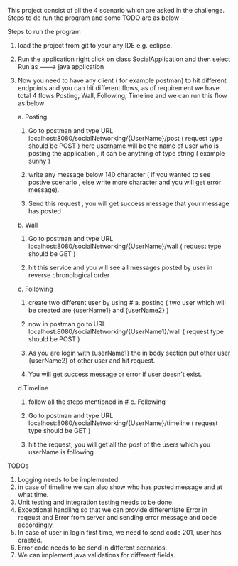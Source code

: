 This project consist of all the 4 scenario which are asked in the challenge. Steps to do run the program and some TODO are as below - 


Steps to run the program

1. load the project from git to your any IDE e.g. eclipse.

2. Run the application right click on class SocialApplication and then select Run as ---> java application

3. Now you need to have any client ( for example postman) to hit different endpoints and you can hit different flows, as of requirement we have total 4 flows 
 Posting, Wall, Following, Timeline and we can run this flow as below

	a. Posting 
	
	1. Go to postman and type URL localhost:8080/socialNetworking/{UserName}/post ( request type should be POST )
		here username will be the name of user who is posting the application , it can be anything of type string ( example sunny )
		
	2. write any message below 140 character ( if you wanted to see postive scenario , else write more character and you will get error message).
	
	3. Send this request , you will get success message that your message has posted
	


	b. Wall
	
	1. Go to postman and type URL localhost:8080/socialNetworking/{UserName}/wall ( request type should be GET )
	
	2. hit this service and you will see all messages posted by user in reverse chronological order
	

	c. Following
	
	1. create two different user by using # a. posting  ( two user which will be created are {userName1} and {userName2} )
	
	2. now  in postman go to URL localhost:8080/socialNetworking/{UserName1}/wall ( request type should be POST )
	
	3. As you are login with {userName1} the in body section put other user {userName2} of other user and hit request.
	
	4. You will get success message or error if user doesn't exist.
	
	

	d.Timeline
	
	1. follow all the steps mentioned in # c. Following
	
	2. Go to postman and type URL localhost:8080/socialNetworking/{UserName}/timeline ( request type should be GET )
	
	3. hit the request, you will get all the post of the users which you userName is following

	
TODOs

1. Logging needs to be implemented.
2. in case of timeline we can also show who has posted message and at what time.
3. Unit testing and integration testing needs to be done.
4. Exceptional handling so that we can provide differentiate Error in reqeust and Error from server and sending error message and code accordingly.
5. In case of user in login first time, we need to send code 201, user has craeted.
6. Error code needs to be send in different scenarios. 	
7. We can implement java validations for different fields.